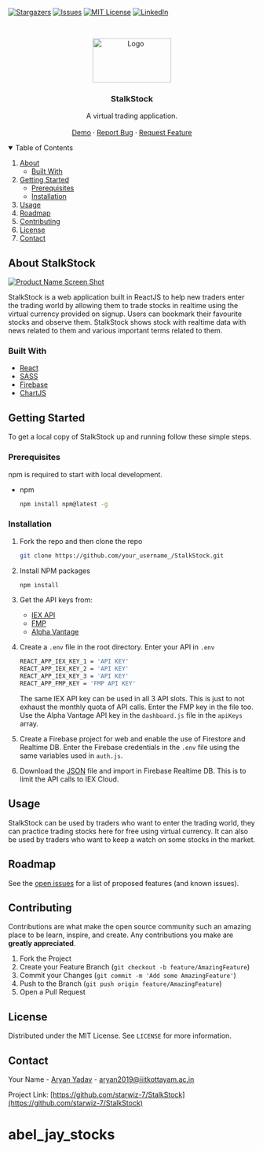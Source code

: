 <!--
*** Thanks for checking out the Best-README-Template. If you have a suggestion
*** that would make this better, please fork the repo and create a pull request
*** or simply open an issue with the tag "enhancement".
*** Thanks again! Now go create something AMAZING! :D
-->

<!-- PROJECT SHIELDS -->
<!--
*** I'm using markdown "reference style" links for readability.
*** Reference links are enclosed in brackets [ ] instead of parentheses ( ).
*** See the bottom of this document for the declaration of the reference variables
*** for contributors-url, forks-url, etc. This is an optional, concise syntax you may use.
*** https://www.markdownguide.org/basic-syntax/#reference-style-links
-->

[![Stargazers][stars-shield]][stars-url]
[![Issues][issues-shield]][issues-url]
[![MIT License][license-shield]][license-url]
[![LinkedIn][linkedin-shield]][linkedin-url]

<!-- PROJECT LOGO -->
<br />
<p align="center">
  <a href="https://github.com/othneildrew/Best-README-Template">
    <img src="https://res.cloudinary.com/hackbot/image/upload/v1615524571/logo_wvpv5h.png" alt="Logo" width="160" height="90">
  </a>

  <h3 align="center">StalkStock</h3>

  <p align="center">
    A virtual trading application.
    <br />
    <br />
    <a href="https://stalk-stock.vercel.app">Demo</a>
    ·
    <a href="https://github.com/starwiz-7/StalkStock/issues">Report Bug</a>
    ·
    <a href="https://github.com/starwiz-7/StalkStock/issues">Request Feature</a>
  </p>
</p>

<!-- TABLE OF CONTENTS -->
<details open="open">
  <summary>Table of Contents</summary>
  <ol>
    <li>
      <a href="#about-stalkstock">About</a>
      <ul>
        <li><a href="#built-with">Built With</a></li>
      </ul>
    </li>
    <li>
      <a href="#getting-started">Getting Started</a>
      <ul>
        <li><a href="#prerequisites">Prerequisites</a></li>
        <li><a href="#installation">Installation</a></li>
      </ul>
    </li>
    <li><a href="#usage">Usage</a></li>
    <li><a href="#roadmap">Roadmap</a></li>
    <li><a href="#contributing">Contributing</a></li>
    <li><a href="#license">License</a></li>
    <li><a href="#contact">Contact</a></li>
    <!-- <li><a href="#acknowledgements">Acknowledgements</a></li> -->
  </ol>
</details>

<!-- ABOUT THE PROJECT -->

## About StalkStock

[![Product Name Screen Shot][product-screenshot]]([https://res.cloudinary.com/hackbot/image/upload/v1615446409/dashboard_j3xenl.png])

StalkStock is a web application built in ReactJS to help new traders enter the trading world by allowing them to trade stocks in realtime using the virtual currency provided on signup. Users can bookmark their favourite stocks and observe them.
StalkStock shows stock with realtime data with news related to them and various important terms related to them.

### Built With

-   [React](https://reactjs.org)
-   [SASS](https://sass-lang.com)
-   [Firebase](https://firebase.google.com)
-   [ChartJS](https://www.chartjs.org/docs/latest/)

<!-- GETTING STARTED -->

## Getting Started

To get a local copy of StalkStock up and running follow these simple steps.

### Prerequisites

npm is required to start with local development.

-   npm
    ```sh
    npm install npm@latest -g
    ```

### Installation

1. Fork the repo and then clone the repo
    ```sh
    git clone https://github.com/your_username_/StalkStock.git
    ```
2. Install NPM packages
    ```sh
    npm install
    ```
3. Get the API keys from:

    - [IEX API](https://iexcloud.io)
    - [FMP](https://financialmodelingprep.com/developer/docs/)
    - [Alpha Vantage](https://www.alphavantage.co)

4. Create a `.env` file in the root directory. Enter your API in `.env`
    ```sh
    REACT_APP_IEX_KEY_1 = 'API KEY'
    REACT_APP_IEX_KEY_2 = 'API KEY'
    REACT_APP_IEX_KEY_3 = 'API KEY'
    REACT_APP_FMP_KEY = 'FMP API KEY'
    ```
    The same IEX API key can be used in all 3 API slots. This is just to not exhaust the monthly quota of API calls. Enter the FMP key in the file too. Use the Alpha Vantage API key in the `dashboard.js` file in the `apiKeys` array.
5. Create a Firebase project for web and enable the use of Firestore and Realtime DB. Enter the Firebase credentials in the `.env` file using the same variables used in `auth.js`.

6. Download the [JSON](https://drive.google.com/drive/folders/1Isf4VAumMfD3fMKcZoUmssIZ_JzYxq0c?usp=sharing) file and import in Firebase Realtime DB. This is to limit the API calls to IEX Cloud.
 <!-- USAGE EXAMPLES -->

## Usage

StalkStock can be used by traders who want to enter the trading world, they can practice trading stocks here for free using virtual currency. It can also be used by traders who want to keep a watch on some stocks in the market.

<!-- ROADMAP -->

## Roadmap

See the [open issues](https://github.com/starwiz-7/StalkStock/issues) for a list of proposed features (and known issues).

<!-- CONTRIBUTING -->

## Contributing

Contributions are what make the open source community such an amazing place to be learn, inspire, and create. Any contributions you make are **greatly appreciated**.

1. Fork the Project
2. Create your Feature Branch (`git checkout -b feature/AmazingFeature`)
3. Commit your Changes (`git commit -m 'Add some AmazingFeature'`)
4. Push to the Branch (`git push origin feature/AmazingFeature`)
5. Open a Pull Request

<!-- LICENSE -->

## License

Distributed under the MIT License. See `LICENSE` for more information.

<!-- CONTACT -->

## Contact

Your Name - [Aryan Yadav](https://twitter.com/7Aryany) - aryan2019@iiitkottayam.ac.in

Project Link: [https://github.com/starwiz-7/StalkStock](https://github.com/starwiz-7/StalkStock)

<!-- ACKNOWLEDGEMENTS -->

<!-- MARKDOWN LINKS & IMAGES -->
<!-- https://www.markdownguide.org/basic-syntax/#reference-style-links -->

[stars-shield]: https://img.shields.io/github/stars/starwiz-7/StalkStock.svg?style=for-the-badge
[stars-url]: https://github.com/starwiz-7/StalkStock/stargazers
[issues-shield]: https://img.shields.io/github/issues/starwiz-7/StalkStock.svg?style=for-the-badge
[issues-url]: https://github.com/starwiz-7/StalkStock/issues
[license-shield]: https://img.shields.io/github/license/starwiz-7/StalkStock.svg?style=for-the-badge
[license-url]: https://github.com/starwiz-7/StalkStock/blob/main/LICENSE
[linkedin-shield]: https://img.shields.io/badge/-LinkedIn-black.svg?style=for-the-badge&logo=linkedin&colorB=555
[linkedin-url]: https://linkedin.com/in/yadav-aryan
[product-screenshot]: https://res.cloudinary.com/hackbot/image/upload/v1615446409/dashboard_j3xenl.png
# abel_jay_stocks

